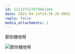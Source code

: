 ```yaml
---
id: 111137527879441104
date: 2022-04-14T14:36:20.000Z
reply: false
media_attachments: 1
---
```


那你捅他呀

![那你捅他呀 ](https://files.e5n.cc/media_attachments/files/115/093/024/056/427/616/original/a5555e28805aa464.jpg)

